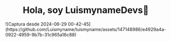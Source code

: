 <h1 align="center">Hola, soy LuismynameDevs👋</h1>
![Captura desde 2024-06-29 00-42-45](https://github.com/Luismyname/luismyname/assets/147148986/e4929a4a-0922-4959-9b7b-31c965a16c88)


<!--
**Luismyname/luismyname** is a ✨ _special_ ✨ repository because its `README.md` (this file) appears on your GitHub profile.

Here are some ideas to get you started:

- 🔭 I’m currently working on ...
- 🌱 I’m currently learning ...
- 👯 I’m looking to collaborate on ...
- 🤔 I’m looking for help with ...
- 💬 Ask me about ...
- 📫 How to reach me: ...
- 😄 Pronouns: ...
- ⚡ Fun fact: ...
-->
